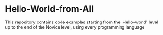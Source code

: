 # Hello-World-from-All
This repository contains code examples starting from the 'Hello-world' level up to the end of the Novice level, using every programming language
